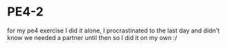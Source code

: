 # PE4-2
for my pe4 exercise
I did it alone, I procrastinated to the last day and didn't know we needed a partner until then so I did it on my own :/

